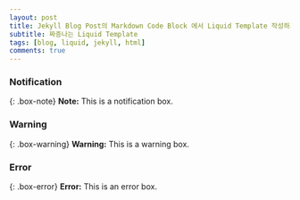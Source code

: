 ```yaml
---
layout: post
title: Jekyll Blog Post의 Markdown Code Block 에서 Liquid Template 작성하기
subtitle: 짜증나는 Liquid Template
tags: [blog, liquid, jekyll, html]
comments: true
---
```


### Notification

{: .box-note}
**Note:** This is a notification box.

### Warning

{: .box-warning}
**Warning:** This is a warning box.

### Error

{: .box-error}
**Error:** This is an error box.